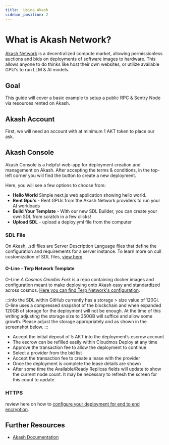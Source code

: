 ```yaml
---
title:  Using Akash
sidebar_position: 2
---
```


# What is Akash Network?

[Akash Network](https://akash.network) is a decentralized compute market, allowing permissionless auctions and bids on deployments of software images to hardware. This allows anyone to do thinks like host their own websites, or utilize available GPU's to run LLM & AI models. 

## Goal
This guide will cover a basic example to setup a public RPC & Sentry Node via resources rented on Akash.

## Akash Account    
First, we will need an account with at minimum 1 AKT token to place our ask. 

## Akash Console
Akash Console is a helpful web-app for deployment creation and management on Akash. After accepting the terms & conditions, in the top-left corner you will find the button to create a new deployment.

Here, you will see a few options to choose from:

- **Hello World** Simple next.js web application showing hello world.
- **Rent Gpu's** - Rent GPUs from the Akash Network providers to run your AI workloads
- **Build Your Template** - With our new SDL Builder, you can create your own SDL from scratch in a few clicks!
- **Upload SDL** - upload a deploy.yml file from the computer

### SDL File
On Akash, .sdl files are Server Description Language files that define the configuration and requirements for a server instance. To learn more on cull customization of SDL files, [view here](https://akash.network/docs/getting-started/stack-definition-language/)


#### O-Line - Terp Network Template
O-Line *A Cosmos Omnibis Fork* is a repo containing docker images and configuration meant to make deploying onto Akash easy and standardized across cosmos. [Here you can find Terp Network's configuration](https://github.com/terpnetwork/o-line/tree/master/terpnetwork).


:::info 
the SDL within GitHub currently has a storage > size value of 120Gi. O-line uses a compressed snapshot of the blockchain and when expanded 120GB of storage for the deployment will not be enough. At the time of this writing adjusting the storage size to 350GB will suffice and allow some growth. Please adjust the storage appropriately and as shown in the screenshot below.
::: 

* Accept the initial deposit of 5 AKT into the deployment’s escrow account
* The escrow can be refilled easily within Cloudmos Deploy at any time
* Approve the transaction fee to allow the deployment to continue
* Select a provider from the bid list
* Accept the transaction fee to create a lease with the provider
* Once the deployment is complete the lease details are shown
* After some time the Available/Ready Replicas fields will update to show the current node count. It may be necessary to refresh the screen for this count to update.

### HTTPS
review here on how to [configure your deployment for end to end encryption](https://akash.network/docs/guides/tls-termination-of-akash-deployment/). 

## Further Resources

- [Akash Documentation](https://docs.akash.network)